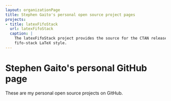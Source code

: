 ```yaml
---
layout: organizationPage
title: Stephen Gaito's personal open source project pages
projects:
- title: latexFifoStack
  url: latexFifoStack
  caption: |
    The latexFifoStack project provides the source for the CTAN released 
    fifo-stack LaTeX style.
---
```


# Stephen Gaito's personal GitHub page

These are my personal open source projects on GitHub.

